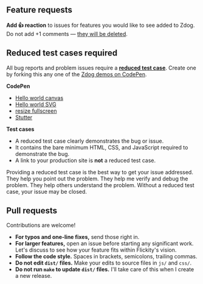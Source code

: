 ## Feature requests

**Add 👍 reaction** to issues for features you would like to see added to Zdog. Do not add +1 comments — [they will be deleted](https://metafizzy.co/blog/use-github-reactions-delete-plus-1-comments/).

## Reduced test cases required

All bug reports and problem issues require a [**reduced test case**](https://css-tricks.com/reduced-test-cases/). Create one by forking this any one of the [Zdog demos on CodePen](https://codepen.io/desandro/pens/tags/?grid_type=list&selected_tag=zdog-v1-docs&sort_col=created_at&sort_order=asc).

**CodePen**

+ [Hello world canvas](https://codepen.io/desandro/pen/YbrLaO)
+ [Hello world SVG](https://codepen.io/desandro/pen/Bewxme)
+ [resize fullscreen](https://codepen.io/desandro/pen/dEJxaV)
+ [Stutter](https://codepen.io/desandro/pen/xNPaoP)

**Test cases**

+ A reduced test case clearly demonstrates the bug or issue.
+ It contains the bare minimum HTML, CSS, and JavaScript required to demonstrate the bug.
+ A link to your production site is **not** a reduced test case.

Providing a reduced test case is the best way to get your issue addressed. They help you point out the problem. They help me verify and debug the problem. They help others understand the problem. Without a reduced test case, your issue may be closed.

## Pull requests

Contributions are welcome! 

+ **For typos and one-line fixes,** send those right in.
+ **For larger features,** open an issue before starting any significant work. Let's discuss to see how your feature fits within Flickity's vision.
+ **Follow the code style.** Spaces in brackets, semicolons, trailing commas.
+ **Do not edit `dist/` files.** Make your edits to source files in `js/` and `css/`.
+ **Do not run `make` to update `dist/` files.** I'll take care of this when I create a new release.
